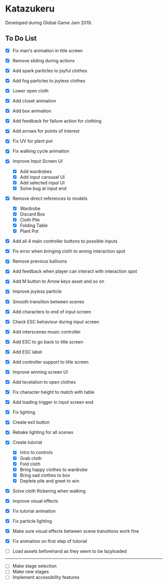 # Katazukeru

Developed during Global Game Jam 2019.

## To Do List

- [x] Fix man's animation in title screen
- [x] Remove sliding during actions
- [x] Add spark particles to joyful clothes
- [x] Add fog particles to joyless clothes
- [x] Lower open cloth
- [x] Add closet animation
- [x] Add box animation
- [x] Add feedback for failure action for clothing
- [x] Add arrows for points of interest
- [x] Fix UV for plant pot
- [x] Fix walking cycle animation
- [x] Improve Input Screen UI
    - [x] Add wardrobes
    - [x] Add input carousel UI
    - [x] Add selected input UI
    - [x] Solve bug at input end
- [x] Remove direct references to models
    - [x] Wardrobe
    - [x] Discard Box
    - [x] Cloth Pile
    - [x] Folding Table
    - [x] Plant Pot
- [x] Add all 4 main controller buttons to possible inputs
- [x] Fix error when bringing cloth to wrong interaction spot
- [x] Remove previous balloons
- [x] Add feedback when player can interact with interaction spot
- [x] Add M button to Arrow keys asset and so on
- [x] Improve joyless particle
- [x] Smooth transition between scenes
- [x] Add characters to end of input screen
- [x] Check ESC behaviour during input screen
- [x] Add interscenes music controller
- [x] Add ESC to go back to title screen
- [x] Add ESC label
- [x] Add controller support to title screen
- [x] Improve winning screen UI
- [x] Add tecelation to open clothes
- [x] Fix character height to match with table
- [x] Add loading trigger in input screen end
- [x] Fix lighting
- [x] Create exit button
- [x] Rebake lighting for all scenes
- [x] Create tutorial
    - [x] Intro to controls
    - [x] Grab cloth
    - [x] Fold cloth
    - [x] Bring happy clothes to wardrobe
    - [x] Bring sad clothes to box
    - [x] Deplete pile and greet to win
- [x] Solve cloth flickering when walking
- [x] Improve visual effects
- [x] Fix tutorial animation
- [x] Fix particle lighting
- [x] Make sure visual effects between scene transitions work fine
- [x] Fix animation on first step of tutorial
- [ ] Load assets beforehand as they seem to be lazyloaded


----

- [ ] Make stage selection
- [ ] Make new stages
- [ ] Implement accessibility features
